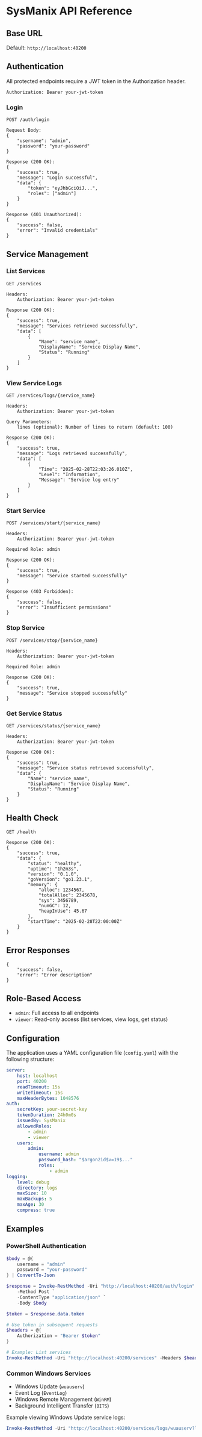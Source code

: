 # SysManix API Reference

## Base URL
Default: `http://localhost:40200`

## Authentication

All protected endpoints require a JWT token in the Authorization header.

```http
Authorization: Bearer your-jwt-token
```

### Login
```http
POST /auth/login

Request Body:
{
    "username": "admin",
    "password": "your-password"
}

Response (200 OK):
{
    "success": true,
    "message": "Login successful",
    "data": {
        "token": "eyJhbGciOiJ...",
        "roles": ["admin"]
    }
}

Response (401 Unauthorized):
{
    "success": false,
    "error": "Invalid credentials"
}
```

## Service Management

### List Services
```http
GET /services

Headers:
    Authorization: Bearer your-jwt-token

Response (200 OK):
{
    "success": true,
    "message": "Services retrieved successfully",
    "data": [
        {
            "Name": "service_name",
            "DisplayName": "Service Display Name",
            "Status": "Running"
        }
    ]
}
```

### View Service Logs
```http
GET /services/logs/{service_name}

Headers:
    Authorization: Bearer your-jwt-token

Query Parameters:
    lines (optional): Number of lines to return (default: 100)

Response (200 OK):
{
    "success": true,
    "message": "Logs retrieved successfully",
    "data": [
        {
            "Time": "2025-02-28T22:03:26.010Z",
            "Level": "Information",
            "Message": "Service log entry"
        }
    ]
}
```

### Start Service
```http
POST /services/start/{service_name}

Headers:
    Authorization: Bearer your-jwt-token
    
Required Role: admin

Response (200 OK):
{
    "success": true,
    "message": "Service started successfully"
}

Response (403 Forbidden):
{
    "success": false,
    "error": "Insufficient permissions"
}
```

### Stop Service
```http
POST /services/stop/{service_name}

Headers:
    Authorization: Bearer your-jwt-token
    
Required Role: admin

Response (200 OK):
{
    "success": true,
    "message": "Service stopped successfully"
}
```

### Get Service Status
```http
GET /services/status/{service_name}

Headers:
    Authorization: Bearer your-jwt-token

Response (200 OK):
{
    "success": true,
    "message": "Service status retrieved successfully",
    "data": {
        "Name": "service_name",
        "DisplayName": "Service Display Name",
        "Status": "Running"
    }
}
```

## Health Check
```http
GET /health

Response (200 OK):
{
    "success": true,
    "data": {
        "status": "healthy",
        "uptime": "1h2m3s",
        "version": "0.1.0",
        "goVersion": "go1.23.1",
        "memory": {
            "alloc": 1234567,
            "totalAlloc": 2345678,
            "sys": 3456789,
            "numGC": 12,
            "heapInUse": 45.67
        },
        "startTime": "2025-02-28T22:00:00Z"
    }
}
```

## Error Responses
```http
{
    "success": false,
    "error": "Error description"
}
```

## Role-Based Access
- `admin`: Full access to all endpoints
- `viewer`: Read-only access (list services, view logs, get status)

## Configuration
The application uses a YAML configuration file (`config.yaml`) with the following structure:

```yaml
server:
    host: localhost
    port: 40200
    readTimeout: 15s
    writeTimeout: 15s
    maxHeaderBytes: 1048576
auth:
    secretKey: your-secret-key
    tokenDuration: 24h0m0s
    issuedBy: SysManix
    allowedRoles:
        - admin
        - viewer
    users:
        admin:
            username: admin
            password_hash: "$argon2id$v=19$..."
            roles:
                - admin
logging:
    level: debug
    directory: logs
    maxSize: 10
    maxBackups: 5
    maxAge: 30
    compress: true
```

## Examples

### PowerShell Authentication
```powershell
$body = @{
    username = "admin"
    password = "your-password"
} | ConvertTo-Json

$response = Invoke-RestMethod -Uri "http://localhost:40200/auth/login" `
    -Method Post `
    -ContentType "application/json" `
    -Body $body

$token = $response.data.token

# Use token in subsequent requests
$headers = @{
    Authorization = "Bearer $token"
}

# Example: List services
Invoke-RestMethod -Uri "http://localhost:40200/services" -Headers $headers
```

### Common Windows Services
- Windows Update (`wuauserv`)
- Event Log (`EventLog`)
- Windows Remote Management (`WinRM`)
- Background Intelligent Transfer (`BITS`)

Example viewing Windows Update service logs:
```powershell
Invoke-RestMethod -Uri "http://localhost:40200/services/logs/wuauserv?lines=50" -Headers $headers
```